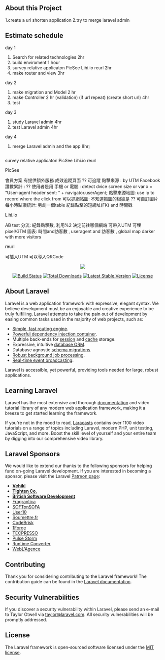 ## About this Project

1.create a url shorten application
2.try to merge laravel admin

## Estimate schedule

day 1
1. Search for related technologies 2hr
2. build enviroment 1 hour
3. survey relative applicaton PicSee Lihi.io reurl  2hr
4. make router and view 3hr

day 2
1. make migration and Model 2 hr
2. make Controller 2 hr   (validation) (if url repeat) (create short url) 4hr
3. test

day 3
1. study Laravel admin 4hr
2. test Laravel admin 4hr

day 4 
1. merge Laravel admin and the app 8hr;



##
survey relative applicaton PicSee Lihi.io reurl 

PicSee

會員方案 有提供額外服務
成效追蹤頁面 ??
可追蹤 點擊來源 : by UTM
Facebook讚數累計 : ??
使用者是用 手機 or 電腦 : detect dvice screen size or var x = "User-agent header sent: " + navigator.userAgent;
點擊來源地圖: use ip to record where the click from
可以抓網站圖: 不知道抓圖的根據是 ?? 可自訂圖片
每小時點讚統計: 另創一個table 紀錄點擊的短網址(FK) and 時間戳

Lihi.io 

AB test 分流: 紀錄點擊數, 利用%2 決定前往哪個網站
可帶入UTM
可埋 pixel/GTM
圖表: 時間and訪客數 , useragent and 訪客數 , global map darker with more visitors


reurl

可插入UTM
可以導入QRCode










<p align="center"><img src="https://laravel.com/assets/img/components/logo-laravel.svg"></p>

<p align="center">
<a href="https://travis-ci.org/laravel/framework"><img src="https://travis-ci.org/laravel/framework.svg" alt="Build Status"></a>
<a href="https://packagist.org/packages/laravel/framework"><img src="https://poser.pugx.org/laravel/framework/d/total.svg" alt="Total Downloads"></a>
<a href="https://packagist.org/packages/laravel/framework"><img src="https://poser.pugx.org/laravel/framework/v/stable.svg" alt="Latest Stable Version"></a>
<a href="https://packagist.org/packages/laravel/framework"><img src="https://poser.pugx.org/laravel/framework/license.svg" alt="License"></a>
</p>

## About Laravel

Laravel is a web application framework with expressive, elegant syntax. We believe development must be an enjoyable and creative experience to be truly fulfilling. Laravel attempts to take the pain out of development by easing common tasks used in the majority of web projects, such as:

- [Simple, fast routing engine](https://laravel.com/docs/routing).
- [Powerful dependency injection container](https://laravel.com/docs/container).
- Multiple back-ends for [session](https://laravel.com/docs/session) and [cache](https://laravel.com/docs/cache) storage.
- Expressive, intuitive [database ORM](https://laravel.com/docs/eloquent).
- Database agnostic [schema migrations](https://laravel.com/docs/migrations).
- [Robust background job processing](https://laravel.com/docs/queues).
- [Real-time event broadcasting](https://laravel.com/docs/broadcasting).

Laravel is accessible, yet powerful, providing tools needed for large, robust applications.

## Learning Laravel

Laravel has the most extensive and thorough [documentation](https://laravel.com/docs) and video tutorial library of any modern web application framework, making it a breeze to get started learning the framework.

If you're not in the mood to read, [Laracasts](https://laracasts.com) contains over 1100 video tutorials on a range of topics including Laravel, modern PHP, unit testing, JavaScript, and more. Boost the skill level of yourself and your entire team by digging into our comprehensive video library.

## Laravel Sponsors

We would like to extend our thanks to the following sponsors for helping fund on-going Laravel development. If you are interested in becoming a sponsor, please visit the Laravel [Patreon page](https://patreon.com/taylorotwell):

- **[Vehikl](https://vehikl.com/)**
- **[Tighten Co.](https://tighten.co)**
- **[British Software Development](https://www.britishsoftware.co)**
- [Fragrantica](https://www.fragrantica.com)
- [SOFTonSOFA](https://softonsofa.com/)
- [User10](https://user10.com)
- [Soumettre.fr](https://soumettre.fr/)
- [CodeBrisk](https://codebrisk.com)
- [1Forge](https://1forge.com)
- [TECPRESSO](https://tecpresso.co.jp/)
- [Pulse Storm](http://www.pulsestorm.net/)
- [Runtime Converter](http://runtimeconverter.com/)
- [WebL'Agence](https://weblagence.com/)

## Contributing

Thank you for considering contributing to the Laravel framework! The contribution guide can be found in the [Laravel documentation](https://laravel.com/docs/contributions).

## Security Vulnerabilities

If you discover a security vulnerability within Laravel, please send an e-mail to Taylor Otwell via [taylor@laravel.com](mailto:taylor@laravel.com). All security vulnerabilities will be promptly addressed.

## License

The Laravel framework is open-sourced software licensed under the [MIT license](https://opensource.org/licenses/MIT).
